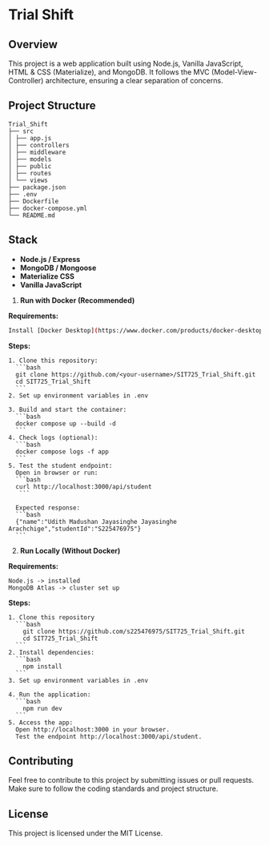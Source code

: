 # Trial Shift

## Overview

This project is a web application built using Node.js, Vanilla JavaScript, HTML & CSS (Materialize), and MongoDB. It follows the MVC (Model-View-Controller) architecture, ensuring a clear separation of concerns.

## Project Structure

```
Trial_Shift
├── src
│ ├── app.js
│ ├── controllers
│ ├── middleware
│ ├── models
│ ├── public
│ ├── routes
│ └── views
├── package.json
├── .env
├── Dockerfile
├── docker-compose.yml
└── README.md
```

## Stack

- **Node.js / Express**
- **MongoDB / Mongoose**
- **Materialize CSS**
- **Vanilla JavaScript**

1. **Run with Docker (Recommended)**
   
  **Requirements:**
 
   ```bash
   Install [Docker Desktop](https://www.docker.com/products/docker-desktop).
   ```

  **Steps:**
  
    1. Clone this repository:
      ```bash
      git clone https://github.com/<your-username>/SIT725_Trial_Shift.git
      cd SIT725_Trial_Shift
      ```
    2. Set up environment variables in .env
    
    3. Build and start the container:
      ```bash
      docker compose up --build -d
      ```
    4. Check logs (optional):
      ```bash
      docker compose logs -f app
      ```
    5. Test the student endpoint:
      Open in browser or run:
      ```bash
      curl http://localhost:3000/api/student
       ```

      Expected response:
      ```bash
      {"name":"Udith Madushan Jayasinghe Jayasinghe Arachchige","studentId":"S225476975"}
      ```
2. **Run Locally (Without Docker)**
   
  **Requirements:**

    Node.js -> installed
    MongoDB Atlas -> cluster set up

  **Steps:**
  
    1. Clone this repository
      ```bash
        git clone https://github.com/s225476975/SIT725_Trial_Shift.git
        cd SIT725_Trial_Shift
      ```
    2. Install dependencies:
      ```bash
        npm install
      ```
    3. Set up environment variables in .env

    4. Run the application:
      ```bash
        npm run dev
      ```
    5. Access the app:
      Open http://localhost:3000 in your browser.
      Test the endpoint http://localhost:3000/api/student.

## Contributing

Feel free to contribute to this project by submitting issues or pull requests. Make sure to follow the coding standards and project structure.

## License

This project is licensed under the MIT License.


